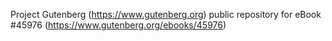 Project Gutenberg (https://www.gutenberg.org) public repository for
eBook #45976 (https://www.gutenberg.org/ebooks/45976)
